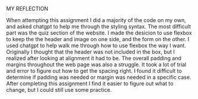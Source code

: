 MY REFLECTION

When attempting this assignment I did a majority of the code on my own, and asked chatgpt to help me through the styling syntax. The most difficult part was the quiz section of the website. I made the desicion to use flexbox to keep the the header and image on one side, and the form on the other. I used chatgpt to help walk me through how to use flexbox the way I want. Originally I thought that the header was not included in the box, but I realized after looking at alignment it had to be.
The overall padding and margins throughout the web page was also a struggle. It took a lot of trial and error to figure out how to get the spacing right. I found it difficult to determine if padding was needed or margin was needed in a specific case. After completing this assignment I find it easier to figure out what to change, but I could still use some practice.

